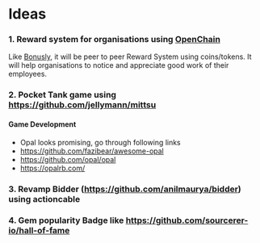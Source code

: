 # Ideas

### 1. Reward system for organisations using [OpenChain](https://github.com/openchain)

Like [Bonusly](https://bonus.ly/), it will be peer to peer Reward System using coins/tokens. It will help organisations to notice and appreciate good work of their employees.


### 2. Pocket Tank game using https://github.com/jellymann/mittsu
#### Game Development
- Opal looks promising, go through following links
- https://github.com/fazibear/awesome-opal
- https://github.com/opal/opal
- https://opalrb.com/

### 3. Revamp Bidder (https://github.com/anilmaurya/bidder) using actioncable

### 4. Gem popularity Badge like https://github.com/sourcerer-io/hall-of-fame
